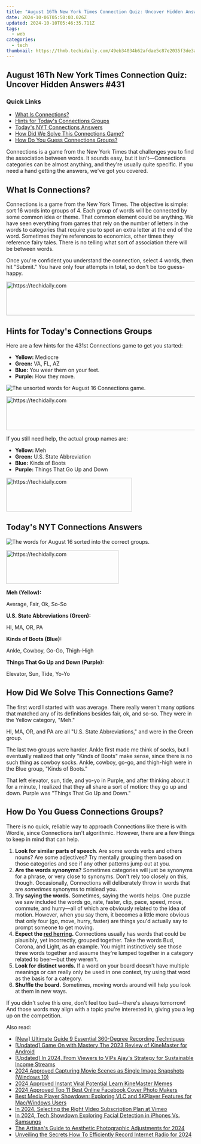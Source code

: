```yaml
---
title: "August 16Th New York Times Connection Quiz: Uncover Hidden Answers #431"
date: 2024-10-06T05:50:03.026Z
updated: 2024-10-10T05:46:35.711Z
tags:
  - web
categories:
  - tech
thumbnail: https://thmb.techidaily.com/49eb34034b62afdae5c87e2035f3de3aceeb872b525f1dc02b937f5f16ccbcf5.jpg
---
```


## August 16Th New York Times Connection Quiz: Uncover Hidden Answers #431

### Quick Links

* [What Is Connections?](https://instagram-videos.techidaily.com/new-in-2024-navigating-ig-video-trends-building-your-next-marketing-plan/)
* [Hints for Today's Connections Groups](https://iphone-unlock.techidaily.com/in-2024-everything-you-need-to-know-about-unlocked-apple-iphone-se-2022-drfone-by-drfone-ios/)
* [Today's NYT Connections Answers](https://instagram-videos.techidaily.com/amplify-your-content-speedy-instagram-fame/)
* [How Did We Solve This Connections Game?](https://instagram-videos.techidaily.com/new-step-by-step-harnessing-instagram-filters-for-2024/)
* [How Do You Guess Connections Groups?](https://facebook-record-videos.techidaily.com/new-2024-approved-amplify-your-videos-reach-perfect-title-description-and-tags/)

 Connections is a game from the New York Times that challenges you to find the association between words. It sounds easy, but it isn't—Connections categories can be almost anything, and they're usually quite specific. If you need a hand getting the answers, we've got you covered.

##  What Is Connections?

 Connections is a game from the New York Times. The objective is simple: sort 16 words into groups of 4\. Each group of words will be connected by some common idea or theme. That common element could be anything. We have seen everything from games that rely on the number of letters in the words to categories that require you to spot an extra letter at the end of the word. Sometimes they're references to economics, other times they reference fairy tales. There is no telling what sort of association there will be between words.

 Once you're confident you understand the connection, select 4 words, then hit "Submit." You have only four attempts in total, so don't be too guess-happy.

<!-- affiliate ads begin -->
<a href="https://imp.i357552.net/c/5597632/977686/11832" target="_top" id="977686">
  <img src="//a.impactradius-go.com/display-ad/11832-977686" border="0" alt="https://techidaily.com" width="728" height="90"/>
</a>
<img height="0" width="0" src="https://imp.i357552.net/i/5597632/977686/11832" style="position:absolute;visibility:hidden;" border="0" />
<!-- affiliate ads end -->

##  Hints for Today's Connections Groups

 Here are a few hints for the 431st Connections game to get you started:

* **Yellow:** Mediocre
* **Green:** VA, FL, AZ
* **Blue:** You wear them on your feet.
* **Purple:** How they move.

![The unsorted words for August 16 Connections game.](https://static1.howtogeekimages.com/wordpress/wp-content/uploads/2024/08/the-unsorted-words-for-august-16-connections-game.png) 

<!-- affiliate ads begin -->
<a href="https://unicoeye.pxf.io/c/5597632/2134244/18498" target="_top" id="2134244">
  <img src="//a.impactradius-go.com/display-ad/18498-2134244" border="0" alt="https://techidaily.com" width="728" height="90"/>
</a>
<img height="0" width="0" src="https://unicoeye.pxf.io/i/5597632/2134244/18498" style="position:absolute;visibility:hidden;" border="0" />
<!-- affiliate ads end -->

 If you still need help, the actual group names are:

* **Yellow:** Meh
* **Green:** U.S. State Abbreviation
* **Blue:** Kinds of Boots
* **Purple:** Things That Go Up and Down

<!-- affiliate ads begin -->
<a href="https://aligracehair.sjv.io/c/5597632/2135358/19272" target="_top" id="2135358">
  <img src="//a.impactradius-go.com/display-ad/19272-2135358" border="0" alt="https://techidaily.com" width="336" height="90"/>
</a>
<img height="0" width="0" src="https://aligracehair.sjv.io/i/5597632/2135358/19272" style="position:absolute;visibility:hidden;" border="0" />
<!-- affiliate ads end -->

##  Today's NYT Connections Answers

![The words for August 16 sorted into the correct groups.](https://static1.howtogeekimages.com/wordpress/wp-content/uploads/2024/08/the-words-for-august-16-sorted-into-the-correct-groups.png) 

<!-- affiliate ads begin -->
<a href="https://aligracehair.sjv.io/c/5597632/1938677/19272" target="_top" id="1938677">
  <img src="//a.impactradius-go.com/display-ad/19272-1938677" border="0" alt="https://techidaily.com" width="300" height="90"/>
</a>
<img height="0" width="0" src="https://aligracehair.sjv.io/i/5597632/1938677/19272" style="position:absolute;visibility:hidden;" border="0" />
<!-- affiliate ads end -->

**Meh (Yellow):** 

 Average, Fair, Ok, So-So

**U.S. State Abbreviations (Green):** 

 HI, MA, OR, PA

**Kinds of Boots (Blue):** 

 Ankle, Cowboy, Go-Go, Thigh-High

**Things That Go Up and Down (Purple):** 

 Elevator, Sun, Tide, Yo-Yo

##  How Did We Solve This Connections Game?

 The first word I started with was average. There really weren't many options that matched any of its definitions besides fair, ok, and so-so. They were in the Yellow category, "Meh." 

 HI, MA, OR, and PA are all "U.S. State Abbreviations," and were in the Green group. 

 The last two groups were harder. Ankle first made me think of socks, but I eventually realized that only "Kinds of Boots" make sense, since there is no such thing as cowboy socks. Ankle, cowboy, go-go, and thigh-high were in the Blue group, "Kinds of Boots." 

 That left elevator, sun, tide, and yo-yo in Purple, and after thinking about it for a minute, I realized that they all share a sort of motion: they go up and down. Purple was "Things That Go Up and Down." 

##  How Do You Guess Connections Groups?

 There is no quick, reliable way to approach Connections like there is with Wordle, since Connections isn't algorithmic. However, there are a few things to keep in mind that can help.

1. **Look for similar parts of speech**. Are some words verbs and others nouns? Are some adjectives? Try mentally grouping them based on those categories and see if any other patterns jump out at you.
2. **Are the words synonyms?** Sometimes categories will just be synonyms for a phrase, or very close to synonyms. Don't rely too closely on this, though. Occasionally, Connections will deliberately throw in words that are _sometimes_ synonyms to mislead you.
3. **Try saying the words.** Sometimes, saying the words helps. One puzzle we saw included the words go, rate, faster, clip, pace, speed, move, commute, and hurry—all of which are obviously related to the idea of motion. However, when you say them, it becomes a little more obvious that only four (go, move, hurry, faster) are things you'd actually say to prompt someone to get moving.
4. **Expect the [red herring](https://www.merriam-webster.com/dictionary/red%20herring).** Connections usually has words that could be plausibly, yet incorrectly, grouped together. Take the words Bud, Corona, and Light, as an example. You might instinctively see those three words together and assume they're lumped together in a category related to beer—but they weren't.
5. **Look for distinct words.** If a word on your board doesn't have multiple meanings or can really only be used in one context, try using that word as the basis for a category.
6. **Shuffle the board.** Sometimes, moving words around will help you look at them in new ways.

 If you didn't solve this one, don't feel too bad—there's always tomorrow! And those words may align with a topic you're interested in, giving you a leg up on the competition.

<ins class="adsbygoogle"
     style="display:block"
     data-ad-format="autorelaxed"
     data-ad-client="ca-pub-7571918770474297"
     data-ad-slot="1223367746"></ins>

<ins class="adsbygoogle"
     style="display:block"
     data-ad-client="ca-pub-7571918770474297"
     data-ad-slot="8358498916"
     data-ad-format="auto"
     data-full-width-responsive="true"></ins>

<span class="atpl-alsoreadstyle">Also read:</span>
<div><ul>
<li><a href="https://some-skills.techidaily.com/new-ultimate-guide-9-essential-360-degree-recording-techniques/"><u>[New] Ultimate Guide 9 Essential 360-Degree Recording Techniques</u></a></li>
<li><a href="https://article-tips.techidaily.com/updated-game-on-with-mastery-the-2023-review-of-kinemaster-for-android/"><u>[Updated] Game On with Mastery The 2023 Review of KineMaster for Android</u></a></li>
<li><a href="https://youtube-web.techidaily.com/ed-in-2024-from-viewers-to-vips-ajays-strategy-for-sustainable-income-streams/"><u>[Updated] In 2024, From Viewers to VIPs Ajay's Strategy for Sustainable Income Streams</u></a></li>
<li><a href="https://extra-hints.techidaily.com/2024-approved-capturing-movie-scenes-as-single-image-snapshots-windows-10/"><u>2024 Approved Capturing Movie Scenes as Single Image Snapshots (Windows 10)</u></a></li>
<li><a href="https://some-skills.techidaily.com/2024-approved-instant-viral-potential-learn-kinemaster-memes/"><u>2024 Approved Instant Viral Potential Learn KineMaster Memes</u></a></li>
<li><a href="https://facebook-video-content.techidaily.com/2024-approved-top-11-best-online-facebook-cover-photo-makers/"><u>2024 Approved Top 11 Best Online Facebook Cover Photo Makers</u></a></li>
<li><a href="https://video-ai-editor.techidaily.com/best-media-player-showdown-exploring-vlc-and-5kplayer-features-for-macwindows-users/"><u>Best Media Player Showdown: Exploring VLC and 5KPlayer Features for Mac/Windows Users</u></a></li>
<li><a href="https://vimeo-videos.techidaily.com/in-2024-selecting-the-right-video-subscription-plan-at-vimeo/"><u>In 2024, Selecting the Right Video Subscription Plan at Vimeo</u></a></li>
<li><a href="https://some-skills.techidaily.com/in-2024-tech-showdown-exploring-facial-detection-in-iphones-vs-samsungs/"><u>In 2024, Tech Showdown Exploring Facial Detection in iPhones Vs. Samsungs</u></a></li>
<li><a href="https://some-skills.techidaily.com/the-artisans-guide-to-aesthetic-photographic-adjustments-for-2024/"><u>The Artisan's Guide to Aesthetic Photographic Adjustments for 2024</u></a></li>
<li><a href="https://some-skills.techidaily.com/unveiling-the-secrets-how-to-efficiently-record-internet-radio-for-2024/"><u>Unveiling the Secrets How To Efficiently Record Internet Radio for 2024</u></a></li>
</ul></div>

